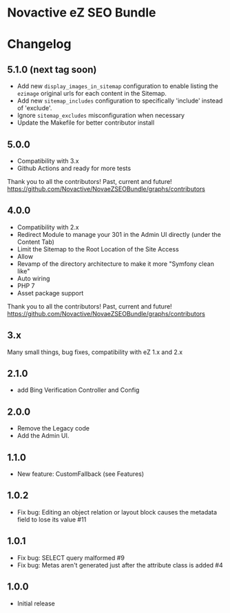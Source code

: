 # Novactive eZ SEO Bundle

# <i class="fa fa-file"></i>Changelog

## 5.1.0 (next tag soon)

* Add new `display_images_in_sitemap` configuration to enable listing the `ezimage` original 
  urls for each content in the Sitemap.
* Add new `sitemap_includes` configuration to specifically 'include' instead of 'exclude'.
* Ignore `sitemap_excludes` misconfiguration when necessary
* Update the Makefile for better contributor install 

## 5.0.0

* Compatibility with 3.x
* Github Actions and ready for more tests

Thank you to all the contributors! Past, current and future! 
https://github.com/Novactive/NovaeZSEOBundle/graphs/contributors

## 4.0.0

* Compatibility with 2.x
* Redirect Module to manage your 301 in the Admin UI directly (under the Content Tab)
* Limit the Sitemap to the Root Location of the Site Access
* Allow 
* Revamp of the directory architecture to make it more "Symfony clean like"
* Auto wiring
* PHP 7
* Asset package support

Thank you to all the contributors! Past, current and future! 
https://github.com/Novactive/NovaeZSEOBundle/graphs/contributors

## 3.x

Many small things, bug fixes, compatibility with eZ 1.x and 2.x

## 2.1.0

* add Bing Verification Controller and Config

## 2.0.0

* Remove the Legacy code
* Add the Admin UI.

## 1.1.0

* New feature: CustomFallback (see Features)


## 1.0.2

* Fix bug: Editing an object relation or layout block causes the metadata field to lose its value #11

## 1.0.1

* Fix bug: SELECT query malformed #9
* Fix bug: Metas aren't generated just after the attribute class is added #4

## 1.0.0

* Initial release
